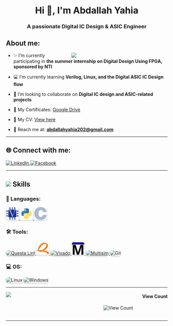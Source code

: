 <h1 align="center">Hi 👋, I'm Abdallah Yahia</h1>
<h3 align="center">A passionate Digital IC Design & ASIC Engineer</h3>

## About me:
<picture> 
  <img align="right" src="https://clipart-library.com/img/2091643.gif" width="300px">
</picture>

- ✨ I’m currently participating in **the summer internship on Digital Design Using FPGA, sponsored by NTI**

- 💻 I’m currently learning **Verilog, Linux, and the Digital ASIC IC Design flow**

- 🤝 I’m looking to collaborate on **Digital IC design and ASIC-related projects**

- 📌 My Certificates: [Google Drive](https://drive.google.com/drive/folders/1PSKc5ty9PWCybV36b8lyjOq-8tHzMy70?usp=sharing)

- 📄 My CV: [View here](https://drive.google.com/file/d/1l1Ju3BgPOueBZo9bOVc3ztmWjlyOhmRR/view?usp=sharing)

- 📢 Reach me at: **abdallahyahia202@gmail.com**

---

## 🌐 Connect with me:
<p align="left">
  <a href="https://www.linkedin.com/in/abdallah-yahia" target="blank">
    <img align="center" src="https://raw.githubusercontent.com/rahuldkjain/github-profile-readme-generator/master/src/images/icons/Social/linked-in-alt.svg" alt="LinkedIn" height="30" width="40" />
  </a>
  <a href="https://www.facebook.com/abdallah.yahia.545913" target="blank">
    <img align="center" src="https://raw.githubusercontent.com/rahuldkjain/github-profile-readme-generator/master/src/images/icons/Social/facebook.svg" alt="Facebook" height="30" width="40" />
  </a>
</p>

---

## <img src="https://media2.giphy.com/media/QssGEmpkyEOhBCb7e1/giphy.gif?cid=ecf05e47a0n3gi1bfqntqmob8g9aid1oyj2wr3ds3mg700bl&rid=giphy.gif" width="25"> <b>Skills</b>

### 🧠 Languages:
<p>
  <a href="https://www.chipverify.com/" target="_blank" rel="noreferrer">
    <img src="verilog.png" alt="Verilog" width="40" height="40" style="box-shadow: 0px 2px 5px rgba(0,0,0,0.2); border-radius: 8px;" />
  </a>
  <a href="https://www.python.org/" target="_blank" rel="noreferrer">
    <img src="https://raw.githubusercontent.com/devicons/devicon/master/icons/python/python-original.svg" alt="Python" width="40" height="40" style="box-shadow: 0px 2px 5px rgba(0,0,0,0.2); border-radius: 8px;" />
  </a>
  <a href="https://www.cprogramming.com/" target="_blank" rel="noreferrer">
    <img src="https://raw.githubusercontent.com/devicons/devicon/master/icons/c/c-original.svg" alt="C" width="40" height="40" style="box-shadow: 0px 2px 5px rgba(0,0,0,0.2); border-radius: 8px;" />
  </a>
</p>

### 🛠️ Tools:
<p>
  <a href="https://eda.sw.siemens.com/en-US/ic/questa-one/design-solutions/lint/" target="_blank" rel="noreferrer">
  <img src="https://drive.google.com/uc?export=view&id=1nLolSbXkpJdrzqGtHPqYwce16c7CW7Ls" alt="Questa Lint" width="40" height="40" style="box-shadow: 0px 2px 5px rgba(0,0,0,0.2); border-radius: 8px;" />
</a>
  
  <a href="https://eda.sw.siemens.com/en-US/ic/questa/simulation/advanced-simulator/" target="_blank" rel="noreferrer">
    <img src="QuestaSim.png" alt="QuestaSim" width="40" height="40" style="box-shadow: 0px 2px 5px rgba(0,0,0,0.2); border-radius: 8px;" />
  </a>
  <a href="https://www.xilinx.com/products/design-tools/vivado.html" target="_blank" rel="noreferrer">
    <img src="https://hackaday.com/wp-content/uploads/2015/05/xi.jpg?w=600&h=600" alt="Vivado" width="40" height="40" style="box-shadow: 0px 2px 5px rgba(0,0,0,0.2); border-radius: 8px;" />
  </a>
  <a href="https://www.microsemi.com/document-portal/doc_view/136363-modelsim-me-10-4c-tutorial-for-libero-soc-v11-7" target="_blank" rel="noreferrer">
    <img src="ModelSim.png" alt="ModelSim" width="40" height="40" style="box-shadow: 0px 2px 5px rgba(0,0,0,0.2); border-radius: 8px;" />
  </a>
  <a href="https://www.ni.com/en-us/support/downloads/software-products/download.multisim.html" target="_blank" rel="noreferrer">
    <img src="https://www.nesabamedia.com/wp-content/uploads/2021/10/Multisim-Logo-1.png" alt="Multisim" width="40" height="40" style="box-shadow: 0px 2px 5px rgba(0,0,0,0.2); border-radius: 8px;" />
  </a>
  <img src="https://user-images.githubusercontent.com/64439609/212556802-77a65ec1-aa71-4272-b603-1a57d1914678.png" width="40" height="40" alt="Git" style="box-shadow: 0px 2px 5px rgba(0,0,0,0.2); border-radius: 8px;" />
</p>


### 💻 OS:
<p>
  <img src="https://cdn.jsdelivr.net/gh/devicons/devicon/icons/linux/linux-original.svg" width="40" height="40" alt="Linux" style="box-shadow: 0px 2px 5px rgba(0,0,0,0.2); border-radius: 8px;" />
  <img src="https://www.pngkit.com/png/detail/207-2078597_windows-icon-png.png" width="40" height="40" alt="Windows" style="box-shadow: 0px 2px 5px rgba(0,0,0,0.2); border-radius: 8px;" />
</p>

---

<tr>
  <td>
    <a href="#">
      <img src="https://thumbs.gfycat.com/UnripeAdoredGrayreefshark-max-1mb.gif" align="left" width="100">
    </a>
    <h4 align="right">View Count</h4>
    <a href="#">
      <img src="https://profile-counter.glitch.me/Ahmed-Yasser1/count.svg" alt="View Count" width="200" align="right">
    </a>
  </td>
</tr>

<br><br>

<hr>


